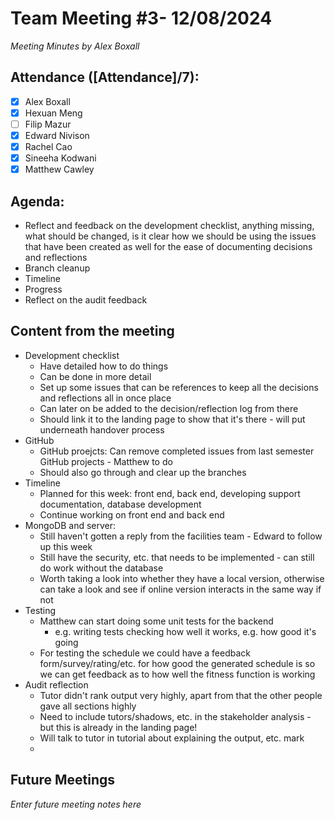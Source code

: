 # Team Meeting #3- 12/08/2024

*Meeting Minutes by Alex Boxall*

## Attendance ([Attendance]/7):

- [X] Alex Boxall
- [X] Hexuan Meng
- [ ] Filip Mazur
- [X] Edward Nivison
- [X] Rachel Cao
- [X] Sineeha Kodwani
- [X] Matthew Cawley

## Agenda:

- Reflect and feedback on the development checklist, anything missing, what should be changed, is it clear how we should be using the issues that have been created as well for the ease of documenting decisions and reflections
- Branch cleanup
- Timeline
- Progress
- Reflect on the audit feedback

## Content from the meeting

- Development checklist
  - Have detailed how to do things
  - Can be done in more detail
  - Set up some issues that can be references to keep all the decisions and reflections all in once place
  - Can later on be added to the decision/reflection log from there
  - Should link it to the landing page to show that it's there - will put underneath handover process
- GitHub
  - GitHub proejcts: Can remove completed issues from last semester GitHub projects - Matthew to do
  - Should also go through and clear up the branches
- Timeline
  - Planned for this week: front end, back end, developing support documentation, database development
  - Continue working on front end and back end
- MongoDB and server:
  - Still haven't gotten a reply from the facilities team - Edward to follow up this week
  - Still have the security, etc. that needs to be implemented - can still do work without the database
  - Worth taking a look into whether they have a local version, otherwise can take a look and see if online version interacts in the same way if not
- Testing
  - Matthew can start doing some unit tests for the backend
    - e.g. writing tests checking how well it works, e.g. how good it's going
  - For testing the schedule we could have a feedback form/survey/rating/etc. for how good the generated schedule is so we can get feedback as to how well the fitness function is working
- Audit reflection
  - Tutor didn't rank output very highly, apart from that the other people gave all sections highly
  - Need to include tutors/shadows, etc. in the stakeholder analysis - but this is already in the landing page!
  - Will talk to tutor in tutorial about explaining the output, etc. mark
  - 

## Future Meetings

*Enter future meeting notes here*

